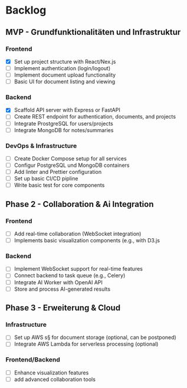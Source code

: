 # Backlog
## MVP - Grundfunktionalitäten und Infrastruktur
### Frontend
- [x] Set up project structure with React/Nex.js
- [ ] Implement authentication (login/logout)
- [ ] Implement document upload functionality
- [ ] Basic UI for document listing and viewing

### Backend
- [x] Scaffold API server with Express or FastAPI
- [ ] Create REST endpoint for authentication, documents, and projects
- [ ] Integrate ProstgreSQL for users/projects
- [ ] Integrate MongoDB for notes/summaries

### DevOps & Infrastructure
- [ ] Create Docker Compose setup for all services
- [ ] Configur PostgreSQL und MongoDB containers
- [ ] Add linter and Prettier configuration
- [ ] Set up basic CI/CD pipline
- [ ] Write basic test for core components

## Phase 2 - Collaboration & Ai Integration
### Frontend
- [ ] Add real-time collaboration (WebSocket integration)
- [ ] Implements basic visualization components (e.g., with D3.js

### Backend
- [ ] Implement WebSocket support for real-time features
- [ ] Connect backend to task queue (e.g., Celery)
- [ ] Integrate AI Worker with OpenAI API
- [ ] Store and process AI-generated results

## Phase 3 - Erweiterung & Cloud
### Infrastructure
- [ ] Set up AWS s§ for document storage (optional, can be postponed)
- [ ] Integrate AWS Lambda for serverless processing (optional)
### Frontend/Backend
- [ ] Enhance visualization features
- [ ] add advanced collaboration tools
